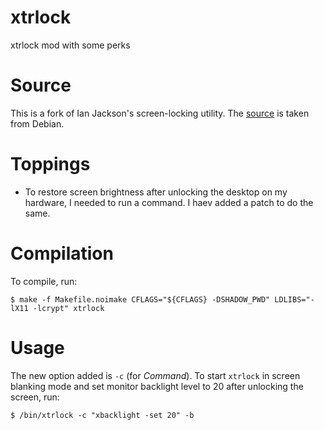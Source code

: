 # xtrlock
xtrlock mod with some perks

# Source
This is a fork of Ian Jackson's screen-locking utility. The [source](http://ftp.debian.org/debian/pool/main/x/xtrlock/xtrlock_2.7.tar.gz) is taken from Debian.

# Toppings
- To restore screen brightness after unlocking the desktop on my hardware, I needed to run a command. I haev added a patch to do the same.

# Compilation
To compile, run:

    $ make -f Makefile.noimake CFLAGS="${CFLAGS} -DSHADOW_PWD" LDLIBS="-lX11 -lcrypt" xtrlock

# Usage
The new option added is `-c` (for *Command*). To start `xtrlock` in screen blanking mode and set monitor backlight level to 20 after unlocking the screen, run:

    $ /bin/xtrlock -c "xbacklight -set 20" -b
